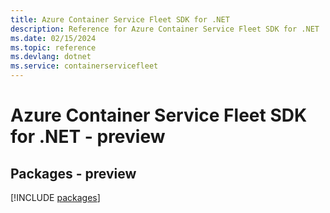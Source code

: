 ```yaml
---
title: Azure Container Service Fleet SDK for .NET
description: Reference for Azure Container Service Fleet SDK for .NET
ms.date: 02/15/2024
ms.topic: reference
ms.devlang: dotnet
ms.service: containerservicefleet
---
```

# Azure Container Service Fleet SDK for .NET - preview
## Packages - preview
[!INCLUDE [packages](container-service-fleet-index.md)]